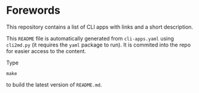 # Forewords

This repository contains a list of CLI apps with links and a short description.

This ``README`` file is automatically generated from ``cli-apps.yaml`` using ``cli2md.py`` (it requires the ``yaml`` package to run).
It is commited into the repo for easier access to the content.

Type

```
make
```

to build the latest version of ``README.md``.
